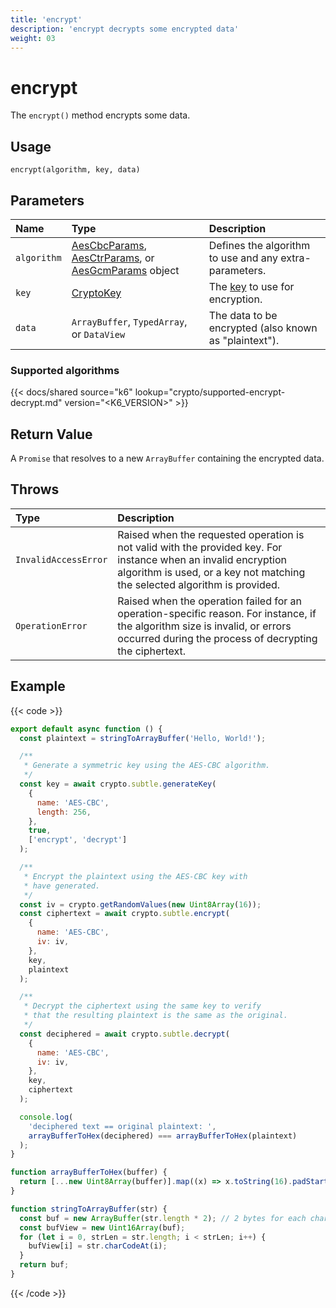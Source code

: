 ```yaml
---
title: 'encrypt'
description: 'encrypt decrypts some encrypted data'
weight: 03
---
```


# encrypt

The `encrypt()` method encrypts some data.

## Usage

```
encrypt(algorithm, key, data)
```

## Parameters

| Name        | Type                                                                                                                                                                                                                                                                                            | Description                                                                                                |
| :---------- | :---------------------------------------------------------------------------------------------------------------------------------------------------------------------------------------------------------------------------------------------------------------------------------------------- | :--------------------------------------------------------------------------------------------------------- |
| `algorithm` | [AesCbcParams](https://grafana.com/docs/k6/<K6_VERSION>/javascript-api/crypto/aescbcparams), [AesCtrParams](https://grafana.com/docs/k6/<K6_VERSION>/javascript-api/crypto/aesctrparams), or [AesGcmParams](https://grafana.com/docs/k6/<K6_VERSION>/javascript-api/crypto/aesgcmparams) object | Defines the algorithm to use and any extra-parameters.                                                     |
| `key`       | [CryptoKey](https://grafana.com/docs/k6/<K6_VERSION>/javascript-api/crypto/cryptokey)                                                                                                                                                                                                           | The [key](https://grafana.com/docs/k6/<K6_VERSION>/javascript-api/crypto/cryptokey) to use for encryption. |
| `data`      | `ArrayBuffer`, `TypedArray`, or `DataView`                                                                                                                                                                                                                                                      | The data to be encrypted (also known as "plaintext").                                                      |

### Supported algorithms

{{< docs/shared source="k6" lookup="crypto/supported-encrypt-decrypt.md" version="<K6_VERSION>" >}}

## Return Value

A `Promise` that resolves to a new `ArrayBuffer` containing the encrypted data.

## Throws

| Type                 | Description                                                                                                                                                                                  |
| :------------------- | :------------------------------------------------------------------------------------------------------------------------------------------------------------------------------------------- |
| `InvalidAccessError` | Raised when the requested operation is not valid with the provided key. For instance when an invalid encryption algorithm is used, or a key not matching the selected algorithm is provided. |
| `OperationError`     | Raised when the operation failed for an operation-specific reason. For instance, if the algorithm size is invalid, or errors occurred during the process of decrypting the ciphertext.       |

## Example

{{< code >}}

```javascript
export default async function () {
  const plaintext = stringToArrayBuffer('Hello, World!');

  /**
   * Generate a symmetric key using the AES-CBC algorithm.
   */
  const key = await crypto.subtle.generateKey(
    {
      name: 'AES-CBC',
      length: 256,
    },
    true,
    ['encrypt', 'decrypt']
  );

  /**
   * Encrypt the plaintext using the AES-CBC key with
   * have generated.
   */
  const iv = crypto.getRandomValues(new Uint8Array(16));
  const ciphertext = await crypto.subtle.encrypt(
    {
      name: 'AES-CBC',
      iv: iv,
    },
    key,
    plaintext
  );

  /**
   * Decrypt the ciphertext using the same key to verify
   * that the resulting plaintext is the same as the original.
   */
  const deciphered = await crypto.subtle.decrypt(
    {
      name: 'AES-CBC',
      iv: iv,
    },
    key,
    ciphertext
  );

  console.log(
    'deciphered text == original plaintext: ',
    arrayBufferToHex(deciphered) === arrayBufferToHex(plaintext)
  );
}

function arrayBufferToHex(buffer) {
  return [...new Uint8Array(buffer)].map((x) => x.toString(16).padStart(2, '0')).join('');
}

function stringToArrayBuffer(str) {
  const buf = new ArrayBuffer(str.length * 2); // 2 bytes for each char
  const bufView = new Uint16Array(buf);
  for (let i = 0, strLen = str.length; i < strLen; i++) {
    bufView[i] = str.charCodeAt(i);
  }
  return buf;
}
```

{{< /code >}}
